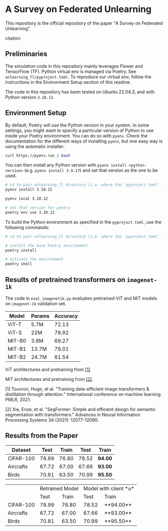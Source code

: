 # A Survey on Federated Unlearning
This repository is the official repository of the paper 
"A Survey on Federated Unlearning".

citation

## Preliminaries
The simulation code in this repository mainly leverages Flower 
and TensorFlow (TF). Python virtual env is managed via Poetry.
See `unlearning_fl/pyproject.toml`. To reproduce our virtual env,
follow the instructions in the Environment Setup section of this readme.


The code in this repository has been tested on Ubuntu 22.04.3,
and with Python version `3.10.13`.



## Environment Setup
By default, Poetry will use the Python version in your system. 
In some settings, you might want to specify a particular version of Python 
to use inside your Poetry environment. You can do so with `pyenv`. 
Check the documentation for the different ways of installing `pyenv`,
but one easy way is using the automatic installer:

```bash
curl https://pyenv.run | bash
```
You can then install any Python version with `pyenv install <python-version>`
(e.g. `pyenv install 3.9.17`) and set that version as the one to be used. 
```bash
# cd to your unlearning_fl directory (i.e. where the `pyproject.toml` is)
pyenv install 3.10.12

pyenv local 3.10.12

# set that version for poetry
poetry env use 3.10.12
```
To build the Python environment as specified in the `pyproject.toml`, use the following commands:
```bash
# cd to your unlearning_fl directory (i.e. where the `pyproject.toml` is)

# install the base Poetry environment
poetry install

# activate the environment
poetry shell
```

## Results of pretrained transformers on `imagenet-1k`
The code in `eval_imagenet1k.py` evaluates pretrained ViT and MiT models 
on `imagenet-1k` validation set.


| Model | Params | Accuracy | 
| ------------- | ------------- | ------------- |
| ViT-T | 5.7M | 72.13 |
| ViT-S | 22M | 78.92 |
| MiT-B0 | 3.6M | 69.27 |
| MiT-B1 | 13.7M | 78.01 |
| MiT-B2 | 24.7M | 81.54 |

ViT architectures and pretraining from [[1]](https://arxiv.org/abs/2012.12877).

MiT architectures and pretraining from [[2]](https://arxiv.org/abs/2105.15203).

[1] Touvron, Hugo, et al. "Training data-efficient image transformers & distillation through attention." 
International conference on machine learning. PMLR, 2021.

[2] Xie, Enze, et al. "SegFormer: Simple and efficient design for semantic segmentation with transformers." 
Advances in Neural Information Processing Systems 34 (2021): 12077-12090.

## Results from the Paper
| Dataset | Test | Train | Test | Train | 
| ------------- | ------------- | ------------- |------------- | ------------- |
CIFAR-100 | 78.99 | 76.80 | 78.52 | **94.00**
Aircrafts | 67.72 | 67.00 | 67.66 | **93.00**
Birds | 70.81 | 63.50 | 70.99 | **95.50**



<table>
  <tr>
    <td></td>
    <td style="text-align: center", colspan="2">Retrained Model</td>
    <td style="text-align: center", colspan="2">Model with client *u*</td>
  </tr>
  <tr>
    <td> </td>
    <td> Test </td>
    <td> Train </td>
    <td> Test </td>
    <td> Train </td>
  </tr>
  <tr>
    <td> CIFAR-100 </td>
    <td> 78.99 </td>
    <td> 76.80 </td>
    <td> 78.52 </td>
    <td> **94.00** </td>
  </tr>
<tr>
    <td> Aircrafts </td>
    <td> 67.72 </td>
    <td> 67.00 </td>
    <td> 67.66 </td>
    <td> **93.00** </td>
  </tr>
  <tr>
    <td> Birds </td>
    <td> 70.81 </td>
    <td> 63.50 </td>
    <td> 70.99 </td>
    <td> **95.50** </td>
  </tr>
</table>
